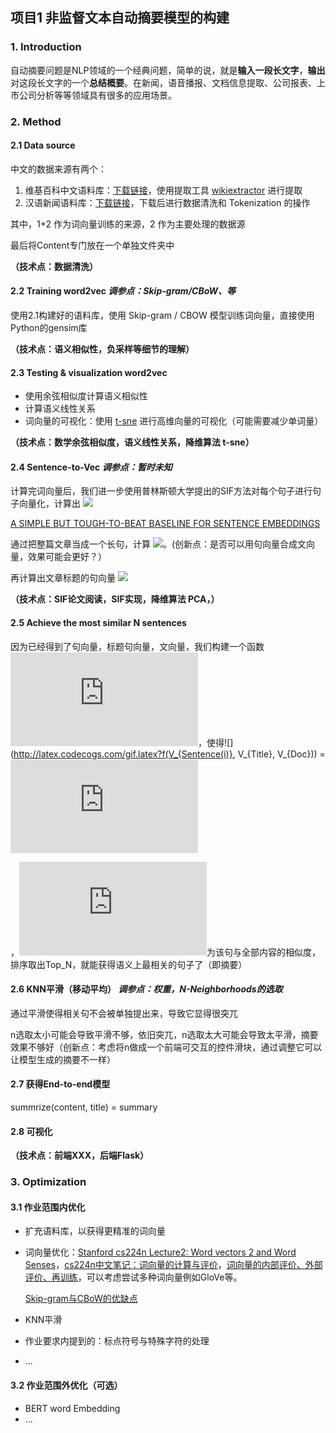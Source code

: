 ## 项目1 非监督文本自动摘要模型的构建

### 1. Introduction

自动摘要问题是NLP领域的一个经典问题，简单的说，就是**输入一段长文字**，**输出**对这段长文字的一个**总结概要**。在新闻，语音播报、文档信息提取、公司报表、上市公司分析等等领域具有很多的应用场景。



### 2. Method

#### 2.1 Data source 

中文的数据来源有两个：

1. 维基百科中文语料库：[下载链接](https://dumps.wikimedia.org/zhwiki/20190720/zhwiki-20190720-pages-articles.xml.bz2)，使用提取工具 [wikiextractor](https://github.com/attardi/wikiextractor) 进行提取
2. 汉语新闻语料库：[下载链接]( https://github.com/Computing-Intelligence/datasource/blob/master/export_sql_1558435.zip )，下载后进行数据清洗和 Tokenization 的操作

其中，1+2 作为词向量训练的来源，2 作为主要处理的数据源

最后将Content专门放在一个单独文件夹中

**（技术点：数据清洗）**



#### 2.2 Training word2vec    *调参点：Skip-gram/CBoW、等*

使用2.1构建好的语料库，使用 Skip-gram / CBOW 模型训练词向量，直接使用Python的gensim库

**（技术点：语义相似性，负采样等细节的理解）**



#### 2.3 Testing & visualization word2vec

- 使用余弦相似度计算语义相似性
- 计算语义线性关系
- 词向量的可视化：使用 [t-sne]( https://www.kaggle.com/jeffd23/visualizing-word-vectors-with-t-sne ) 进行高维向量的可视化（可能需要减少单词量）

**（技术点：数学余弦相似度，语义线性关系，降维算法 t-sne）**



#### 2.4 Sentence-to-Vec      *调参点：暂时未知*

计算完词向量后，我们进一步使用普林斯顿大学提出的SIF方法对每个句子进行句子向量化，计算出 ![](http://latex.codecogs.com/gif.latex?V_{Sentence(i)})

[A SIMPLE BUT TOUGH-TO-BEAT BASELINE FOR SENTENCE EMBEDDINGS](https://openreview.net/pdf?id=SyK00v5xx)

通过把整篇文章当成一个长句，计算 ![](http://latex.codecogs.com/gif.latex?V_{Doc})。(创新点：是否可以用句向量合成文向量，效果可能会更好？）

再计算出文章标题的句向量 ![](http://latex.codecogs.com/gif.latex?V_{Title})

**（技术点：SIF论文阅读，SIF实现，降维算法 PCA，）**



#### 2.5 Achieve the most similar N sentences

因为已经得到了句向量，标题句向量，文向量，我们构建一个函数![](http://latex.codecogs.com/gif.latex?f)，使得![](http://latex.codecogs.com/gif.latex?f(V_{Sentence(i)}, V_{Title}, V_{Doc})) = ![](http://latex.codecogs.com/gif.latex?C_i)

，![](http://latex.codecogs.com/gif.latex?C_i)为该句与全部内容的相似度，排序取出Top_N，就能获得语义上最相关的句子了（即摘要）



#### 2.6 KNN平滑（移动平均）     *调参点：权重，N-Neighborhoods的选取*

通过平滑使得相关句不会被单独提出来，导致它显得很突兀

n选取太小可能会导致平滑不够，依旧突兀，n选取太大可能会导致太平滑，摘要效果不够好（创新点：考虑将n做成一个前端可交互的控件滑块，通过调整它可以让模型生成的摘要不一样）



#### 2.7 获得End-to-end模型

summrize(content, title) = summary



#### 2.8 可视化

**（技术点：前端XXX，后端Flask）**



### 3. Optimization

#### 3.1 作业范围内优化

- 扩充语料库，以获得更精准的词向量

- 词向量优化：[Stanford cs224n Lecture2: Word vectors 2 and Word Senses](http://web.stanford.edu/class/cs224n/slides/cs224n-2019-lecture02-wordvecs2.pdf)，[cs224n中文笔记：词向量的计算与评价](http://www.mwhitelab.com/archives/813)，[词向量的内部评价、外部评价、再训练](http://kuaibao.qq.com/s/20180124G0DVUJ00?refer=cp_1026)，可以考虑尝试多种词向量例如GloVe等。

  [Skip-gram与CBoW的优缺点]( https://www.zhihu.com/question/68112508?sort=created )

- KNN平滑

- 作业要求内提到的：标点符号与特殊字符的处理

- ...

#### 3.2 作业范围外优化（可选）

- BERT word Embedding
- ...